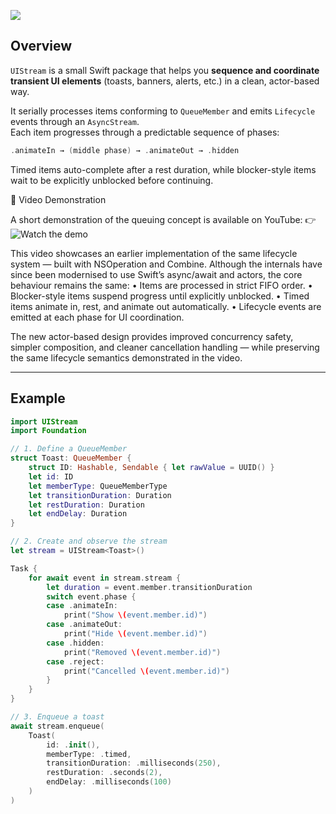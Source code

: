 ![](https://github.com/user-attachments/assets/95c794d3-b245-4827-ab26-2dff4bc1f728)

## Overview

`UIStream` is a small Swift package that helps you **sequence and coordinate transient UI elements** (toasts, banners, alerts, etc.) in a clean, actor-based way.

It serially processes items conforming to ``QueueMember`` and emits ``Lifecycle`` events through an `AsyncStream`.  
Each item progresses through a predictable sequence of phases:

```swift
.animateIn → (middle phase) → .animateOut → .hidden
```

Timed items auto-complete after a rest duration, while blocker-style items wait to be explicitly unblocked before continuing.

🎥 Video Demonstration

A short demonstration of the queuing concept is available on YouTube:
👉 ![Watch the demo](https://youtu.be/NwNMM_SQhDY)

This video showcases an earlier implementation of the same lifecycle system — built with NSOperation and Combine.
Although the internals have since been modernised to use Swift’s async/await and actors, the core behaviour remains the same:
	•	Items are processed in strict FIFO order.
	•	Blocker-style items suspend progress until explicitly unblocked.
	•	Timed items animate in, rest, and animate out automatically.
	•	Lifecycle events are emitted at each phase for UI coordination.

The new actor-based design provides improved concurrency safety, simpler composition, and cleaner cancellation handling —
while preserving the same lifecycle semantics demonstrated in the video.

---

## Example

```swift
import UIStream
import Foundation

// 1. Define a QueueMember
struct Toast: QueueMember {
    struct ID: Hashable, Sendable { let rawValue = UUID() }
    let id: ID
    let memberType: QueueMemberType
    let transitionDuration: Duration
    let restDuration: Duration
    let endDelay: Duration
}

// 2. Create and observe the stream
let stream = UIStream<Toast>()

Task {
    for await event in stream.stream {
        let duration = event.member.transitionDuration
        switch event.phase {
        case .animateIn:
            print("Show \(event.member.id)")
        case .animateOut:
            print("Hide \(event.member.id)")
        case .hidden:
            print("Removed \(event.member.id)")
        case .reject:
            print("Cancelled \(event.member.id)")
        }
    }
}

// 3. Enqueue a toast
await stream.enqueue(
    Toast(
        id: .init(),
        memberType: .timed,
        transitionDuration: .milliseconds(250),
        restDuration: .seconds(2),
        endDelay: .milliseconds(100)
    )
)
